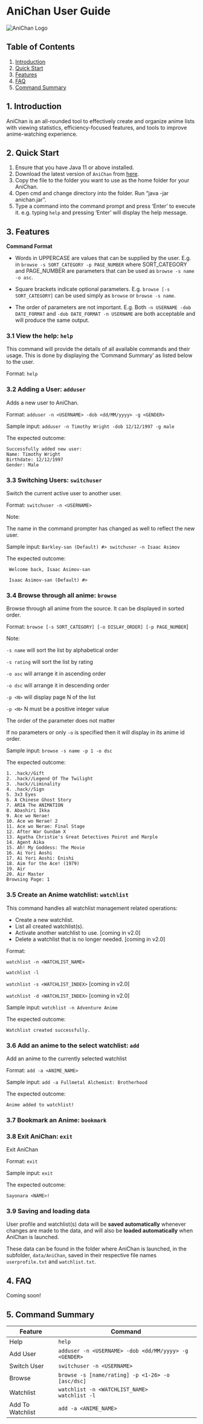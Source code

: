 
# AniChan User Guide

![AniChan Logo](https://i.imgur.com/VhbC59Q.png)


## Table of Contents
1. [Introduction](#1-introduction)
2. [Quick Start](#2-quick-start)
3. [Features](#3-features)
4. [FAQ](#4-faq)
5. [Command Summary](#5-command-summary)

## 1. Introduction

AniChan is an all-rounded tool to effectively create and organize anime lists with viewing statistics, efficiency-focused features, and tools to improve anime-watching experience.



## 2. Quick Start

1. Ensure that you have Java 11 or above installed.
2. Download the latest version of `AniChan` from [here](https://github.com/AY2021S1-CS2113T-F12-2/tp/releases/tag/v1.0).
3. Copy the file to the folder you want to use as the home folder for your AniChan.
4. Open cmd and change directory into the folder. Run “java -jar anichan.jar”.
5. Type a command into the command prompt and press ‘Enter’ to execute it. e.g. typing `help` and pressing ‘Enter’ will display the help message.



## 3. Features 
**Command Format**
* Words in UPPERCASE are values that can be supplied by the user.
E.g. in `browse -s SORT_CATEGORY -p PAGE_NUMBER` where SORT_CATEGORY and PAGE_NUMBER are 
parameters that can be used as `browse -s name -o asc`.

* Square brackets indicate optional parameters.
E.g. `browse [-s SORT_CATEGORY]` can be used simply as `browse` or `browse -s name`.
  
* The order of parameters are not important.
E.g. Both `-n USERNAME -dob DATE_FORMAT` and `-dob DATE_FORMAT -n USERNAME` are 
both acceptable and will produce the same output.  

### 3.1 View the help: `help`
This command will provide the details of all available commands and their usage. 
This is done by displaying the ‘Command Summary’ as listed below to the user. 

Format: `help`


### 3.2 Adding a User: `adduser`
Adds a new user to AniChan.

Format: `adduser -n <USERNAME> -dob <dd/MM/yyyy> -g <GENDER>`

Sample input: `adduser -n Timothy Wright -dob 12/12/1997 -g male`

The expected outcome:

    Successfully added new user: 
    Name: Timothy Wright
    Birthdate: 12/12/1997
    Gender: Male


### 3.3 Switching Users: `switchuser`
Switch the current active user to another user.

Format: `switchuser -n <USERNAME>`

Note:

The name in the command prompter has changed as well to reflect the new user.

Sample input: `Barkley-san (Default) #> switchuser -n Isaac Asimov`

The expected outcome:
```
 Welcome back, Isaac Asimov-san

 Isaac Asimov-san (Default) #> 
```

### 3.4 Browse through all anime: `browse`
Browse through all anime from the source. It can be displayed in sorted order.

Format: `browse [-s SORT_CATEGORY] [-o DISLAY_ORDER] [-p PAGE_NUMBER`]

Note: 

`-s name` will sort the list by alphabetical order

`-s rating` will sort the list by rating

`-o asc` will arrange it in ascending order

`-o dsc` will arrange it in descending order

`-p <N>` will display page N of the list

`-p <N>` N must be a positive integer value

The order of the parameter does not matter

If no parameters or only `-o` is specified then it will display in its anime id order.

Sample input: `browse -s name -p 1 -o dsc`

The expected outcome:
```
1. .hack//Gift
2. .hack//Legend Of The Twilight
3. .hack//Liminality
4. .hack//Sign
5. 3x3 Eyes
6. A Chinese Ghost Story
7. ARIA The ANIMATION
8. Abashiri Ikka
9. Ace wo Nerae!
10. Ace wo Nerae! 2
11. Ace wo Nerae: Final Stage
12. After War Gundam X
13. Agatha Christie's Great Detectives Poirot and Marple
14. Agent Aika
15. Ah! My Goddess: The Movie
16. Ai Yori Aoshi
17. Ai Yori Aoshi: Enishi
18. Aim for the Ace! (1979)
19. Air
20. Air Master
Browsing Page: 1
```
### 3.5 Create an Anime watchlist: `watchlist`
This command handles all watchlist management related operations: 
* Create a new watchlist.
* List all created watchlist(s).
* Activate another watchlist to use.    [coming in v2.0]
* Delete a watchlist that is no longer needed. [coming in v2.0]

Format: 

`watchlist -n <WATCHLIST_NAME>`

`watchlist -l`

`watchlist -s <WATCHLIST_INDEX>` [coming in v2.0]

`watchlist -d <WATCHLIST_INDEX>` [coming in v2.0]

Sample input: `watchlist -n Adventure Anime`

The expected outcome: 

`Watchlist created successfully.`

### 3.6 Add an anime to the select watchlist: `add`
Add an anime to the currently selected watchlist

Format: `add -a <ANIME_NAME>`

Sample input: `add -a Fullmetal Alchemist: Brotherhood`

The expected outcome: 

`Anime added to watchlist!`

### 3.7 Bookmark an Anime: `bookmark`

### 3.8 Exit AniChan: `exit`
Exit AniChan 

Format: `exit`

Sample input: `exit`

The expected outcome:
```
Sayonara <NAME>!
```


### 3.9 Saving and loading data
User profile and watchlist(s) data will be **saved automatically** whenever changes are made to the data, and will also be **loaded automatically** when AniChan is launched.

These data can be found in the folder where AniChan is launched, in the subfolder, `data/AniChan`, saved in their respective file names `userprofile.txt` and `watchlist.txt`.


## 4. FAQ
Coming soon!


## 5. Command Summary

|Feature|Command|
|---    |---|
|Help | `help`|
|Add User | `adduser -n <USERNAME> -dob <dd/MM/yyyy> -g <GENDER> ` |
|Switch User | `switchuser -n <USERNAME>` |
|Browse | `browse -s [name/rating] -p <1-26> -o [asc/dsc]`  |
|Watchlist | `watchlist -n <WATCHLIST_NAME>` <br /> `watchlist -l` |
|Add To Watchlist | `add -a <ANIME_NAME>` |



